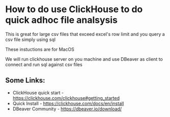 # How to do use ClickHouse to do quick adhoc file analsysis

This is great for large csv files that exceed excel's row limit and you query a csv file simply using sql

These instuctions are for MacOS

We will run clickhouse server on you machine and use DBeaver as client to connect and run sql against csv files

## Some Links:
- ClickHouse quick start - https://clickhouse.com/clickhouse#getting_started
- Quick Install - https://clickhouse.com/docs/en/install
- DBeaver Community - https://dbeaver.io/download/
